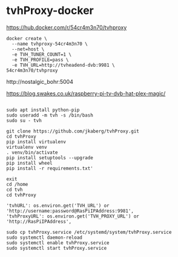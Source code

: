 # tvhProxy-docker

https://hub.docker.com/r/54cr4m3n70/tvhproxy

```
docker create \
  --name tvhproxy-54cr4m3n70 \
  --net=host \
  -e TVH_TUNER_COUNT=1 \
  -e TVH_PROFILE=pass \
  -e TVH_URL=http://tvheadend-dvb:9981 \
54cr4m3n70/tvhproxy
```
http://nostalgic_bohr:5004


https://blog.swakes.co.uk/raspberry-pi-tv-dvb-hat-plex-magic/

```

sudo apt install python-pip
sudo useradd -m tvh -s /bin/bash
sudo su - tvh

git clone https://github.com/jkaberg/tvhProxy.git
cd tvhProxy
pip install virtualenv
virtualenv venv
. venv/bin/activate
pip install setuptools --upgrade
pip install wheel
pip install -r requirements.txt' 

exit
cd /home
cd tvh
cd tvhProxy

'tvhURL': os.environ.get('TVH_URL') or 'http://username:password@RasPiIPAddress:9981',
'tvhProxyURL': os.environ.get('TVH_PROXY_URL') or 'http://RasPiIPAddress',

sudo cp tvhProxy.service /etc/systemd/system/tvhProxy.service
sudo systemctl daemon-reload
sudo systemctl enable tvhProxy.service
sudo systemctl start tvhProxy.service
```
